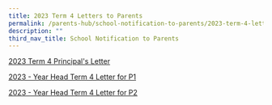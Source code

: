 ```yaml
---
title: 2023 Term 4 Letters to Parents
permalink: /parents-hub/school-notification-to-parents/2023-term-4-letters-to-parents/
description: ""
third_nav_title: School Notification to Parents
---
```

[2023 Term 4 Principal's Letter](/files/2023%20term%204%20principal's%20letter.pdf)

[2023 - Year Head Term 4 Letter for P1](/files/2023%20-%20year%20head%20term%204%20letter%20for%20p1.pdf)

[2023 - Year Head Term 4 Letter for P2](/files/2023%20-%20year%20head%20term%204%20letter%20for%20p2.pdf)